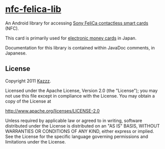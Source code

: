 # [nfc-felica-lib](https://github.com/Kazzz/nfc-felica-lib)

An Android library for accessing [Sony FeliCa contactless smart cards](https://en.wikipedia.org/wiki/FeliCa) (NFC).

This card is primarily used for [electronic money cards](https://en.wikipedia.org/wiki/Electronic_money) in Japan.

Documentation for this library is contained within JavaDoc comments, in Japanese.

## License

Copyright 2011 [Kazzz](https://github.com/Kazzz).

Licensed under the Apache License, Version 2.0 (the "License");
you may not use this file except in compliance with the License.
You may obtain a copy of the License at

   http://www.apache.org/licenses/LICENSE-2.0

Unless required by applicable law or agreed to in writing, software
distributed under the License is distributed on an "AS IS" BASIS,
WITHOUT WARRANTIES OR CONDITIONS OF ANY KIND, either express or implied.
See the License for the specific language governing permissions and
limitations under the License.